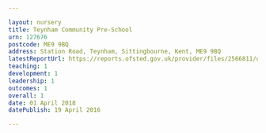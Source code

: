 ```yaml
---

layout: nursery
title: Teynham Community Pre-School
urn: 127676
postcode: ME9 9BQ
address: Station Road, Teynham, Sittingbourne, Kent, ME9 9BQ
latestReportUrl: https://reports.ofsted.gov.uk/provider/files/2566811/urn/127676.pdf
teaching: 1
development: 1
leadership: 1
outcomes: 1
overall: 1
date: 01 April 2018 
datePublish: 19 April 2016

---
```

